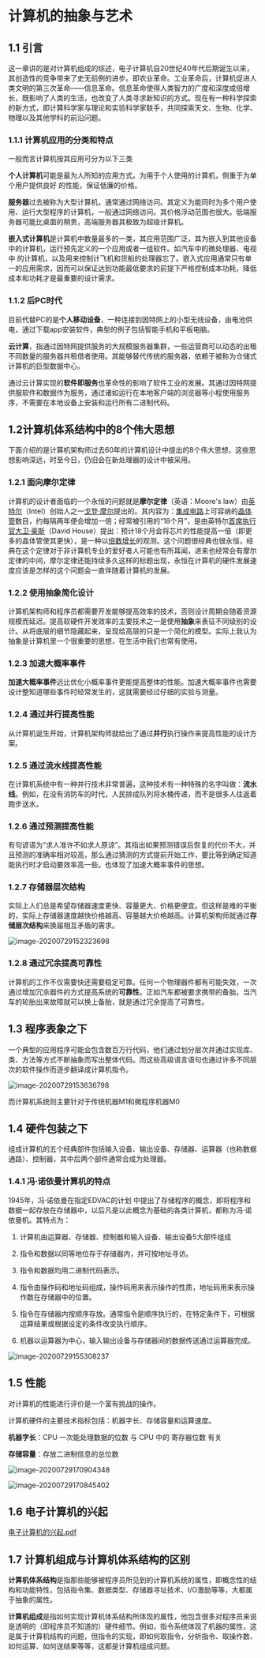# 计算机的抽象与艺术

## 1.1 引言

这一章讲的是对计算机组成的综述，电子计算机自20世纪40年代后期诞生以来，其创造性的竞争带来了史无前例的进步。即农业革命。工业革命后，计算机促进人类文明的第三次革命——信息革命。信息革命使得人类智力的广度和深度成倍增长，既影响了人类的生活，也改变了人类寻求新知识的方式。现在有一种科学探索的新方式，即计算科学家与理论和实验科学家联手，共同探索天文、生物、化学、物理以及其他学科的前沿问题。

### 1.1.1 计算机应用的分类和特点

一般而言计算机按其应用可分为以下三类

**个人计算机**可能是最为人所知的应用方式。为用于个人使用的计算机，侧重于为单个用户提供良好 的性能，保证低廉的价格。

**服务器**过去被称为大型计算机，通常通过网络访问。其定义为能同时为多个用户使用、运行大型程序的计算机，一般通过网络访问。其价格浮动范围也很大。低端服务器可能比桌面的稍贵，高端服务器其极致为超级计算机。

**嵌入式计算机**是计算机中数量最多的一类，其应用范围广泛，其为嵌入到其他设备中的计算机，运行预先定义的一个应用或者一组软件。如汽车中的微处理器、电视中 的计算机，以及用来控制计飞机和货船的处理器忘了。嵌入式应用通常只有单一的应用需求，因而可以保证达到功能最低要求的前提下严格控制成本功耗，降低成本和功耗才是最重要的设计需求。

### 1.1.2 后PC时代

目前代替PC的是**个人移动设备**，一种连接到因特网上的小型无线设备，由电池供电，通过下载app安装软件，典型的例子包括智能手机和平板电脑。

**云计算**，指通过因特网提供服务的大规模服务器集群，一些运营商可以动态的出租不同数量的服务器共租借者使用。其能够替代传统的服务器，依赖于被称为仓储式计算机的巨型数据中心。

通过云计算实现的**软件即服务**也革命性的影响了软件工业的发展。其通过因特网提供服软件和数据作为服务，通过诸如运行在本地客户端的浏览器等小程使用服务序，不需要在本地设备上安装和运行所有二进制代码。

## 1.2计算机体系结构中的8个伟大思想

下面介绍的是计算机架构师过去60年的计算机设计中提出的8个伟大思想，这些思想影响深远，时至今日，仍旧会在新处理器的设计中被采用。

### 1.2.1 面向摩尔定律

计算机的设计者面临的一个永恒的问题就是**摩尔定律**（英语：Moore's law）由[英特尔](https://zh.wikipedia.org/wiki/英特尔)（Intel）创始人之一[戈登·摩尔](https://zh.wikipedia.org/wiki/戈登·摩尔)提出的。其内容为：[集成电路](https://zh.wikipedia.org/wiki/集成电路)上可容纳的[晶体管](https://zh.wikipedia.org/wiki/晶体管)数目，约每隔两年便会增加一倍；经常被引用的“18个月”，是由英特尔[首席执行官](https://zh.wikipedia.org/wiki/首席执行官)[大卫·豪斯](https://zh.wikipedia.org/w/index.php?title=大衛·豪斯&action=edit&redlink=1)（David House）提出：预计18个月会将芯片的性能提高一倍（即更多的晶体管使其更快），是一种以[倍数增长](https://zh.wikipedia.org/wiki/倍數增長)的观测。这个问题很经典也很永恒，经典在这个定律对于非计算机专业的爱好者人可能也有所耳闻，进来也经常会有摩尔定律的中间，摩尔定律还能持续多久这样的标题出现，永恒在计算机的硬件发展速度应该是怎样的这个问题会一直伴随着计算机的发展。

### 1.2.2 使用抽象简化设计

计算机架构师和程序员都需要开发能够提高效率的技术，否则设计周期会随着资源规模而延迟。提高软硬件开发效率的主要技术之一是使用**抽象**来表征不同级别的设计。从将底层的细节隐藏起来，呈现给高层的只是一个简化的模型。实际上我认为抽象是计算机里一个很重要的思想，在生活中我们也常有使用。

### 1.2.3 加速大概率事件

**加速大概率事件**远比优化小概率事件更能提高整体的性能。加速大概率事件也需要设计整知道哪些事件时经常发生的，这就需要经过仔细的实验与测量。

### 1.2.4 通过并行提高性能

从计算机诞生开始，计算机架构师就给出了通过**并行**执行操作来提高性能的设计方案。

### 1.2.5 通过流水线提高性能

在计算机系统中有一种并行技术非常普遍，这种技术有一种特殊的名字叫做：**流水线**。例如，在没有消防车的时代，人民排成队列将水桶传递，而不是很多人往返着跑步送水。

### 1.2.6 通过预测提高性能

有句谚语为“求人准许不如求人原谅”。其指出如果预测错误后恢复的代价不大，并且预测的准确率相对较高，那么通过猜测的方式提前开始工作，要比等到确定知道能执行时才启动要效率高一些。也体现了加速大概率事件的思想。

### 1.2.7 存储器层次结构

实际上人们总是希望存储器速度更快、容量更大、价格更便宜。但这样是难的平衡的，实际上存储器速度越快价格越高、容量越大价格越高。计算机架构师就通过**存储层次结构**来换届相互矛盾的需求。

![image-20200729152323698](img/计算机的抽象与艺术/image-20200729152323698.png)

### 1.2.8 通过冗余提高可靠性

计算机的工作不仅需要快还需要稳定可靠。任何一个物理器件都有可能失效，一次通过增加冗余器件的方式提高系统的**可靠性**。正如汽车都被要求携带的备胎，当汽车的轮胎出来故障就可以换上备胎，就是通过冗余提高了可靠性。

## 1.3 程序表象之下

一个典型的应用程序可能会包含数百万行代码，他们通过划分层次并通过实现库、类、方法等方式不断抽象而写出整体代码。而这些高级语言语句也通过许多不同层次的软件操作而逐步翻译成计算机指令。

![image-20200729153636798](img/计算机的抽象与艺术/image-20200729153636798.png)

而计算机系统则主要针对于传统机器M1和微程序机器M0

## 1.4 硬件包装之下

组成计算机的五个经典部件包括输入设备、输出设备、存储器、运算器（也称数据通路）、控制器，其中后两个部件通常合成为处理器。

### 1.4.1 冯·诺依曼计算机的特点

1945年，冯·诺依曼在指定EDVAC的计划 中提出了存储程序的概念，即将程序和数据一起存放在存储器中，以后凡是以此概念为基础的各类计算机，都称为冯·诺依曼机。其特点为：

1. 计算机由运算器、存储器、控制器和输入设备、输出设备5大部件组成

2. 指令和数据以同等地位存于存储器内，并可按地址寻访。

3. 指令和数据均用二进制代码表示。

4. 指令由操作码和地址码组成，操作码用来表示操作的性质，地址码用来表示操作数在存储器中的位置。

5. 指令在存储器内按顺序存放。通常指令是顺序执行的，在特定条件下，可根据运算结果或根据设定的条件改变执行顺序。

6. 机器以运算器为中心，输入输出设备与存储器间的数据传送通过运算器完成。

![image-20200729155308237](img/计算机的抽象与艺术/image-20200729155308237.png)

## 1.5  性能

对计算机的性能进行评价是一个富有挑战的操作。

计算机硬件的主要技术指标包括：机器字长、存储容量和运算速度。

**机器字长**：CPU 一次能处理数据的位数 与 CPU 中的 寄存器位数 有关

**存储容量**：存放二进制信息的总位数

![image-20200729170904348](img/计算机的抽象与艺术/image-20200729170904348.png)

![image-20200729170845402](img/计算机的抽象与艺术/image-20200729170845402.png)

## 1.6 电子计算机的兴起

 [电子计算机的兴起.pdf](doc/电子计算机的兴起.pdf) 

## 1.7 计算机组成与计算机体系结构的区别

**计算机体系结构**是指那些能够被程序员所见到的计算机系统的属性，即概念性的结构和功能特性，包括指令集、数据类型、存储器寻址技术、I/O激励等等，大都属于抽象的属性。

**计算机组成**是指如何实现计算机体系结构所体现的属性，他包含很多对程序员来说是透明的（即程序员不知道的）硬件细节。例如，指令系统体现了机器的属性，这是属于计算机结构的问题，但指令的实现，即如何取指令，分析指令、取操作数、如何运算、如何送结果等等，这都是计算机组成问题。